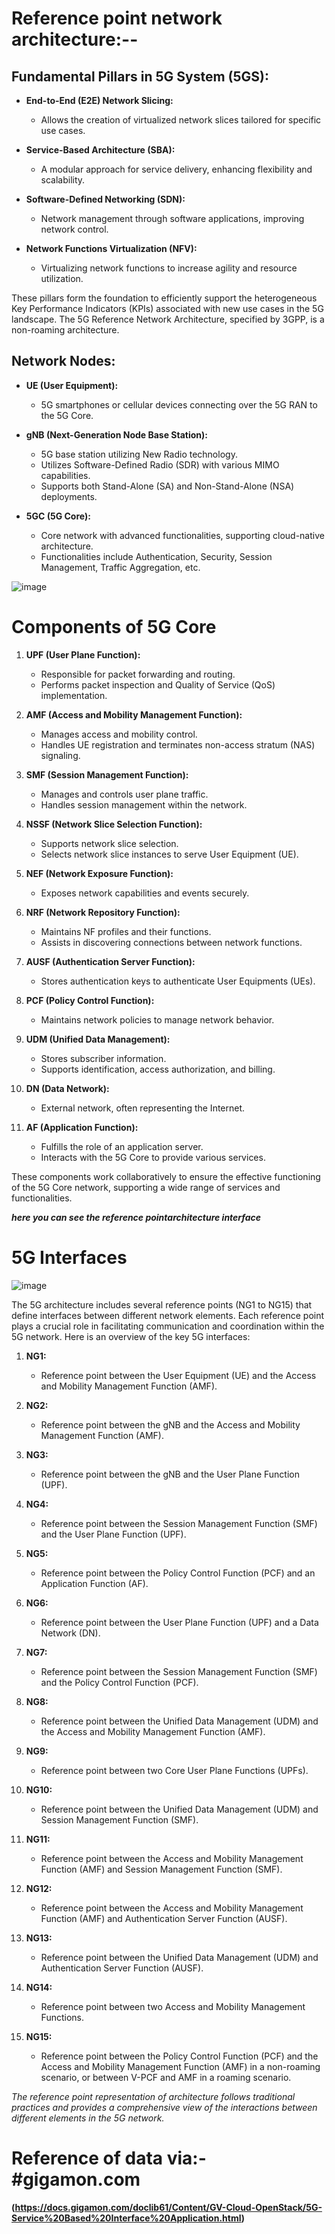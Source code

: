 # Reference point network architecture:--

## Fundamental Pillars in 5G System (5GS):

- **End-to-End (E2E) Network Slicing:**
  - Allows the creation of virtualized network slices tailored for specific use cases.
  
- **Service-Based Architecture (SBA):**
  - A modular approach for service delivery, enhancing flexibility and scalability.
  
- **Software-Defined Networking (SDN):**
  - Network management through software applications, improving network control.
  
- **Network Functions Virtualization (NFV):**
  - Virtualizing network functions to increase agility and resource utilization.

These pillars form the foundation to efficiently support the heterogeneous Key Performance Indicators (KPIs) associated with new use cases in the 5G landscape. The 5G Reference Network Architecture, specified by 3GPP, is a non-roaming architecture.

## Network Nodes:

- **UE (User Equipment):**
  - 5G smartphones or cellular devices connecting over the 5G RAN to the 5G Core.
  
- **gNB (Next-Generation Node Base Station):**
  - 5G base station utilizing New Radio technology.
  - Utilizes Software-Defined Radio (SDR) with various MIMO capabilities.
  - Supports both Stand-Alone (SA) and Non-Stand-Alone (NSA) deployments.
  
- **5GC (5G Core):**
  - Core network with advanced functionalities, supporting cloud-native architecture.
  - Functionalities include Authentication, Security, Session Management, Traffic Aggregation, etc.





![image](https://github.com/Rjesh2006/5G-Architectures/assets/143868643/209760df-63a5-4db8-8fc8-b6d3ccec1e43)


# Components of 5G Core


1. **UPF (User Plane Function):**
   - Responsible for packet forwarding and routing.
   - Performs packet inspection and Quality of Service (QoS) implementation.

2. **AMF (Access and Mobility Management Function):**
   - Manages access and mobility control.
   - Handles UE registration and terminates non-access stratum (NAS) signaling.

3. **SMF (Session Management Function):**
   - Manages and controls user plane traffic.
   - Handles session management within the network.

4. **NSSF (Network Slice Selection Function):**
   - Supports network slice selection.
   - Selects network slice instances to serve User Equipment (UE).

5. **NEF (Network Exposure Function):**
   - Exposes network capabilities and events securely.

6. **NRF (Network Repository Function):**
   - Maintains NF profiles and their functions.
   - Assists in discovering connections between network functions.

7. **AUSF (Authentication Server Function):**
   - Stores authentication keys to authenticate User Equipments (UEs).

8. **PCF (Policy Control Function):**
   - Maintains network policies to manage network behavior.

9. **UDM (Unified Data Management):**
   - Stores subscriber information.
   - Supports identification, access authorization, and billing.

10. **DN (Data Network):**
    - External network, often representing the Internet.

11. **AF (Application Function):**
    - Fulfills the role of an application server.
    - Interacts with the 5G Core to provide various services.

These components work collaboratively to ensure the effective functioning of the 5G Core network, supporting a wide range of services and functionalities.



  ***here you can see the reference pointarchitecture interface***
# 5G Interfaces

![image](https://github.com/Rjesh2006/5G-Architectures/assets/143868643/c855728b-afd6-41be-94b7-b0b537891247)


The 5G architecture includes several reference points (NG1 to NG15) that define interfaces between different network elements. Each reference point plays a crucial role in facilitating communication and coordination within the 5G network. Here is an overview of the key 5G interfaces:

1. **NG1:**
   - Reference point between the User Equipment (UE) and the Access and Mobility Management Function (AMF).

2. **NG2:**
   - Reference point between the gNB and the Access and Mobility Management Function (AMF).

3. **NG3:**
   - Reference point between the gNB and the User Plane Function (UPF).

4. **NG4:**
   - Reference point between the Session Management Function (SMF) and the User Plane Function (UPF).

5. **NG5:**
   - Reference point between the Policy Control Function (PCF) and an Application Function (AF).

6. **NG6:**
   - Reference point between the User Plane Function (UPF) and a Data Network (DN).

7. **NG7:**
   - Reference point between the Session Management Function (SMF) and the Policy Control Function (PCF).

8. **NG8:**
   - Reference point between the Unified Data Management (UDM) and the Access and Mobility Management Function (AMF).

9. **NG9:**
   - Reference point between two Core User Plane Functions (UPFs).

10. **NG10:**
    - Reference point between the Unified Data Management (UDM) and Session Management Function (SMF).

11. **NG11:**
    - Reference point between the Access and Mobility Management Function (AMF) and Session Management Function (SMF).

12. **NG12:**
    - Reference point between the Access and Mobility Management Function (AMF) and Authentication Server Function (AUSF).

13. **NG13:**
    - Reference point between the Unified Data Management (UDM) and Authentication Server Function (AUSF).

14. **NG14:**
    - Reference point between two Access and Mobility Management Functions.

15. **NG15:**
    - Reference point between the Policy Control Function (PCF) and the Access and Mobility Management Function (AMF) in a non-roaming scenario, or between V-PCF and AMF in a roaming scenario.
      

*The reference point representation of architecture follows traditional practices and provides a comprehensive view of the interactions between different elements in the 5G network.*


# Reference of data via:- #gigamon.com

**(https://docs.gigamon.com/doclib61/Content/GV-Cloud-OpenStack/5G-Service%20Based%20Interface%20Application.html)** 

